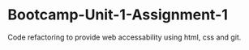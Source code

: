 # Bootcamp-Unit-1-Assignment-1
Code refactoring to provide web accessability using html, css and git.
